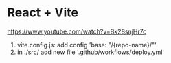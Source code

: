 # React + Vite
https://www.youtube.com/watch?v=Bk28snjHr7c
1. vite.config.js: add config 'base: "/{repo-name}/"'
2. in ./src/ add new file '.github/workflows/deploy.yml'
